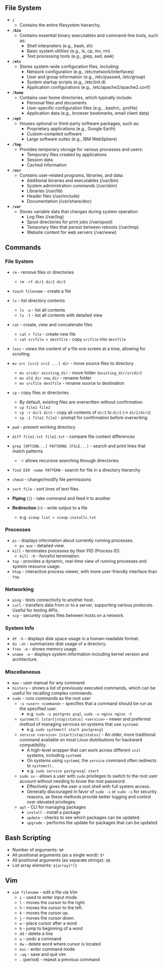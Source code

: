 ## File System

- **`/`**
    - Contains the entire filesystem hierarchy.
- **`/bin`**
    - Contains essential binary executables and command-line tools, such as:
        - Shell interpreters (e.g., bash, sh)
        - Basic system utilities (e.g., ls, cp, mv, rm)
        - Text processing tools (e.g., grep, sed, awk)
- **`/etc`**
    - Stores system-wide configuration files, including:
        - Network configuration (e.g., /etc/network/interfaces)
        - User and group information (e.g., /etc/passwd, /etc/group)
        - System startup scripts (e.g., /etc/init.d)
        - Application configurations (e.g., /etc/apache2/apache2.conf)
- **`/home`**
    - Contains user home directories, which typically include:
        - Personal files and documents
        - User-specific configuration files (e.g., .bashrc, .profile)
        - Application data (e.g., browser bookmarks, email client data)
- **`/opt`**
    - Houses optional or third-party software packages, such as:
        - Proprietary applications (e.g., Google Earth)
        - Custom-compiled software
        - Large software suites (e.g., IBM WebSphere)
- **`/tmp`**
    - Provides temporary storage for various processes and users:
        - Temporary files created by applications
        - Session data
        - Cached information
- **`/usr`**
    - Contains user-related programs, libraries, and data:
        - Additional binaries and executables (/usr/bin)
        - System administration commands (/usr/sbin)
        - Libraries (/usr/lib)
        - Header files (/usr/include)
        - Documentation (/usr/share/doc)
- **`/var`**
    - Stores variable data that changes during system operation:
        - Log files (/var/log)
        - Spool directories for print jobs (/var/spool)
        - Temporary files that persist between reboots (/var/tmp)
        - Website content for web servers (/var/www)

## Commands

### File System

- `rm` - remove files or directories
    - `rm -rf dir1 dir2 dir3`
- `touch filename` - create a file
- `ls` - list directory contents
    - `ls -a` - list all contents
    - `ls -l` - list all contents with detailed view
- `cat` - create, view and concatenate files
    - `cat > file` - create new file
    - `cat srcfile > destfile` - copy `srcfile` into `destfile`
- `less` - views the content of a file one screen at a time, allowing for scrolling.
- `mv src [src2 src3 ...] dir` - move source files to directory
    - `mv srcdir existing_dir` - move folder (`existing_dir/srcdir`)
    - `mv old_dir new_dir` - rename folder
    - `mv srcfile destfile` - rename source to destination
- `cp` - copy files or directories
    - By default, existing files are overwritten without confirmation.
    - `cp file1 file2`
    - `cp -r dir1 dir2` - copy all contents of `dir1` to `dir2` (-> `dir2/dir1`)
    - `cp -i file1 file2` - prompt for confirmation before overwriting
- `pwd` - present working directory
- `diff file1.txt file2.txt` - compare file content differences
- `grep [OPTION...] PATTERNS [FILE...]` - search and print lines that match patterns
    - `-r` allows recursive searching through directories.
- `find DIR -name PATTERN` - search for file in a directory hierarchy
- `chmod` - change/modify file permissions
- `sort file` - sort lines of text files

- **Piping** (`|`) - take command and feed it to another
- **Redirection** (`>`) - write output to a file
    - e.g. `scoop list > scoop-installs.txt`

### Processes

- `ps` - displays information about currently running processes.
    - `ps aux` - detailed view.
- `kill` - terminates processes by their PID (Process ID). 
    - `kill -9` - forceful termination.
- `top` - provides a dynamic, real-time view of running processes and system resource usage.
- `htop` - interactive process viewer, with more user-friendly interface than `top`.

### Networking

- `ping` - tests connectivity to another host.
- `curl` - transfers data from or to a server, supporting various protocols. Useful for testing APIs.
- `scp` - securely copies files between hosts on a network.

### System Info

- `df -h` - displays disk space usage in a human-readable format.
- `du -sh` - summarizes disk usage of a directory.
- `free -m` - shows memory usage.
- `uname -a` - displays system information including kernel version and architecture.

### Miscellaneous

- `man` - user manual for any command
- `history` - shows a list of previously executed commands, which can be useful for recalling complex commands.
- `sudo` - runs commands as the root user
    - `-u <user> <command>` - specifies that a command should be run as the specified user.
        - e.g. `sudo -u postgres psql`, `sudo -u nginx nginx -t`
    - `systemctl [start|stop|status] <service>` - newer and preferred method of managing services on systems that use `systemd`.
        - e.g. `sudo systemctl start postgresql`
    - `service <service> [start|stop|status]` - An older, more traditional command available on most Linux distributions for backward compatibility.
        - A high-level wrapper that can work across different `init` systems, including `systemd`.
        - On systems using `systemd`, the `service` command often redirects to `systemctl`.
        - e.g. `sudo service postgresql start`
    - `sudo su` - allows a user with `sudo` privileges to switch to the root user account without needing to know the root password.
        - Effectively gives the user a root shell with full system access.
        - Generally discouraged in favor of `sudo -i` or `sudo -s` for security reasons, as these methods provide better logging and control over elevated privileges.
    - `apt` - CLI for managing packages
        - `install` - install a package
        - `update` - checks to see which packages can be updated.
        - `upgrade` - performs the update for packages that can be updated

## Bash Scripting

- Number of arguments: `$#`
- All positional arguments (as a single word): `$*`
- All positional arguments (as separate strings): `$@`
- List array elements: `${array[*]}`

## Vim

- `vim filename` - edit a file via Vim
    - `i` - used to enter input mode.
    - `l` - moves the cursor to the right.
    - `h` - moves the cursor to the left.
    - `k` - moves the cursor up.
    - `j` - moves the cursor down.
    - `w` - place cursor after a word
    - `b` - jump to beginning of a word
    - `dd` - delete a line
    - `u` - undo a command
    - `dw` - delete word where cursor is located
    - `esc` - enter command mode
    - `:wq` - save and quit vim
    - `.` (period) - repeat a previous command
